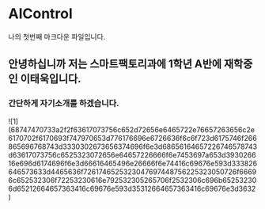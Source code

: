 # AIControl

나의 첫번째 마크다운 파일입니다.

## 안녕하십니까 저는 스마트팩토리과에 1학년 A반에 재학중인 이태욱입니다. 

### 간단하게 자기소개를 하겠습니다.

![1]  
(68747470733a2f2f63617073756c652d72656e6465722e76657263656c2e6170702f6170693f747970653d776176696e6726636f6c6f723d6175746f266865696768743d3330302673656374696f6e3d68656164657226746578743d63617073756c6525323072656e64657226666f6e7453697a653d393026616e696d6174696f6e3d66616465496e26666f6e74416c69676e593d333826646573633d4465636f7261746525323047697448756225323050726f66696c652532306f72253230616e792532305265706f2532306c696b652532306d65212664657363416c69676e593d35312664657363416c69676e3d3632)
